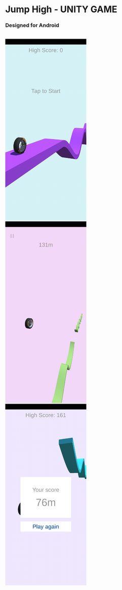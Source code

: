 # Jump High - UNITY GAME

### Designed for Android
<br>

<img style="display:inline" src="imgs/1.jpg" width="256"/>
<img style="display:inline" src="imgs/2.jpg" width="256"/>
<img style="display:inline" src="imgs/3.jpg" width="256"/>